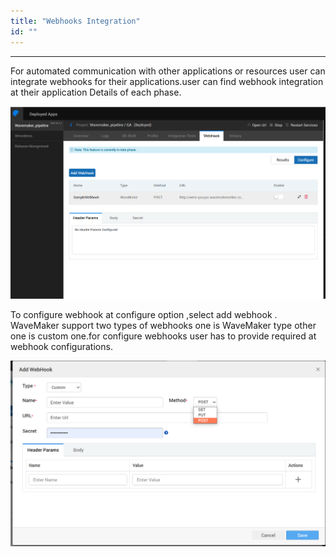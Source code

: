 ```yaml
---
title: "Webhooks Integration"
id: ""
---
```

---

For automated communication with other applications or resources user can integrate webhooks for their applications.user can find webhook integration at their application Details of each phase.

[![webhook integration](/learn/assets/webhook-integration.png)](/learn/assets/webhook-integration.png)

To configure webhook at configure option ,select add webhook . WaveMaker support two types of webhooks one is WaveMaker type other one is custom one.for configure webhooks user has to provide required at webhook configurations.

[![webhook configuration](/learn/assets/webhook-configuration.png)](/learn/assets/webhook-configuration.png)

